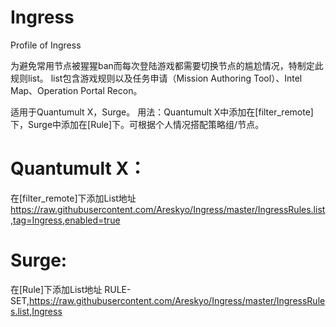 # Ingress
Profile of Ingress

为避免常用节点被猩猩ban而每次登陆游戏都需要切换节点的尴尬情况，特制定此规则list。
list包含游戏规则以及任务申请（Mission Authoring Tool）、Intel Map、Operation Portal Recon。

适用于Quantumult X，Surge。
用法：Quantumult X中添加在[filter_remote]下，Surge中添加在[Rule]下。可根据个人情况搭配策略组/节点。

# Quantumult X：
在[filter_remote]下添加List地址 https://raw.githubusercontent.com/Areskyo/Ingress/master/IngressRules.list,tag=Ingress,enabled=true

# Surge:
在[Rule]下添加List地址
RULE-SET,https://raw.githubusercontent.com/Areskyo/Ingress/master/IngressRules.list,Ingress
